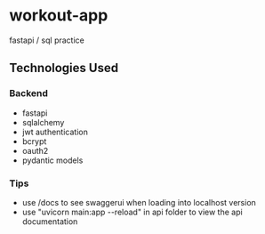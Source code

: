 # workout-app
fastapi / sql practice



## Technologies Used 
### Backend 
- fastapi
- sqlalchemy
- jwt authentication
- bcrypt
- oauth2
- pydantic models 

### Tips 
- use /docs to see swaggerui when loading into localhost version
- use "uvicorn main:app --reload" in api folder to view the api documentation 

